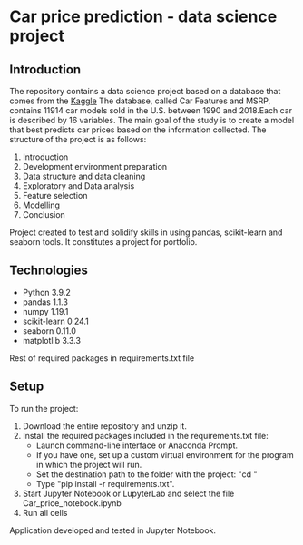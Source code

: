 # Car price prediction - data science project

## Introduction

The repository contains a data science project based on a database that comes from the [Kaggle](https://www.kaggle.com/CooperUnion/cardataset)
The database, called Car Features and MSRP, contains 11914 car models sold in the U.S. between 1990 and 2018.Each car is described by 16 variables.
The main goal of the study is to create a model that best predicts car prices based on the information collected. 
The structure of the project is as follows:
1. Introduction
2. Development environment preparation
3. Data structure and data cleaning
4. Exploratory and Data analysis
5. Feature selection
6. Modelling
7. Conclusion

Project created to test and solidify skills in using pandas, scikit-learn and seaborn tools. It constitutes a project for portfolio.

## Technologies

* Python 3.9.2
* pandas 1.1.3
* numpy 1.19.1
* scikit-learn 0.24.1
* seaborn 0.11.0
* matplotlib 3.3.3

Rest of required packages in requirements.txt file

## Setup
To run the project: 
1. Download the entire repository and unzip it.
2. Install the required packages included in the requirements.txt file:
     * Launch command-line interface or Anaconda Prompt.
     * If you have one, set up a custom virtual environment for the program in which the project will run.
     * Set the destination path to the folder with the project: "cd <destination path to project>"
     * Type "pip install -r requirements.txt".
3. Start Jupyter Notebook or LupyterLab and select the file Car_price_notebook.ipynb
4. Run all cells

Application developed and tested in Jupyter Notebook. 

